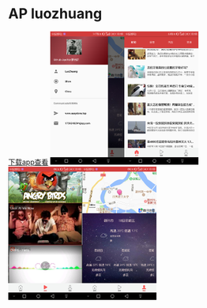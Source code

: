 # AP luozhuang
<a href="https://github.com/JaycRor/NewsDemo/blob/master/app-release.apk">下载app查看</a>
<img src="https://github.com/JaycRor/NewsDemo/blob/master/home.png" width="150px" height="270px"><img src="https://github.com/JaycRor/NewsDemo/blob/master/news.png" width="150px" height="270px"><img src="https://github.com/JaycRor/NewsDemo/blob/master/video.png" width="150px" height="270px"><img src="https://github.com/JaycRor/NewsDemo/blob/master/location.png" width="150px" height="270px">
